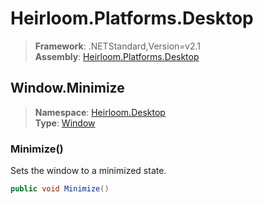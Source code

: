 # Heirloom.Platforms.Desktop

> **Framework**: .NETStandard,Version=v2.1  
> **Assembly**: [Heirloom.Platforms.Desktop][0]  

## Window.Minimize

> **Namespace**: [Heirloom.Desktop][0]  
> **Type**: [Window][1]  

### Minimize()

Sets the window to a minimized state.

```cs
public void Minimize()
```

[0]: ../Heirloom.Platforms.Desktop.md
[1]: Heirloom.Desktop.Window.md
